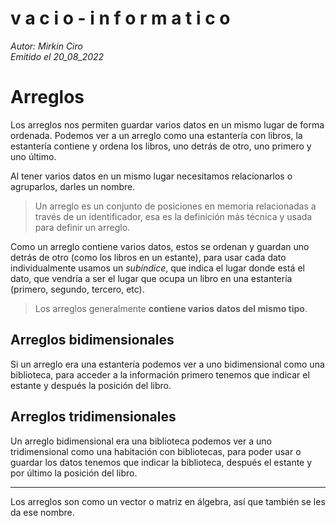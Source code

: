 v a c i o - i n f o r m a t i c o
====
*Autor: Mirkin Ciro* <br>
*Emitido el 20_08_2022*

# Arreglos

Los arreglos nos permiten guardar varios datos en un mismo lugar de forma ordenada. Podemos ver a un arreglo como una estantería con libros, la estantería contiene y ordena los libros, uno detrás de otro, uno primero y uno último.

Al tener varios datos en un mismo lugar necesitamos relacionarlos o agruparlos, darles un nombre.

> Un arreglo es un conjunto de posiciones en memoria relacionadas a través de un identificador, esa es la definición más técnica y usada para definir un arreglo.

Como un arreglo contiene varios datos, estos se ordenan y guardan uno detrás de otro (como los libros en un estante), para usar cada dato individualmente usamos un *subíndice*, que indica el lugar donde está el dato, que vendría a ser el lugar que ocupa un libro en una estantería (primero, segundo, tercero, etc).

> Los arreglos generalmente **contiene varios datos del mismo tipo**.

## Arreglos bidimensionales 

Si un arreglo era una estantería podemos ver a uno bidimensional como una biblioteca, para acceder a la información primero tenemos que indicar el estante y después la posición del libro.

## Arreglos tridimensionales 

Un arreglo bidimensional era una biblioteca podemos ver a uno tridimensional como una habitación con bibliotecas, para poder usar o guardar los datos tenemos que indicar la biblioteca, después el estante y por último la posición del libro.

___

Los arreglos son como un vector o matriz en álgebra, así que también se les da ese nombre.